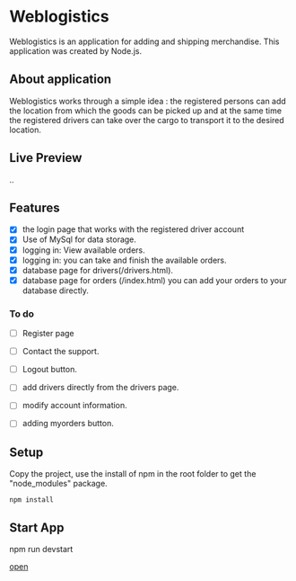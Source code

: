 # Weblogistics

Weblogistics is an application for adding and shipping merchandise. This application was created by Node.js.

## About application

Weblogistics works through a simple idea : 
the registered persons can add the location from which the goods can be picked up and at the same time the registered drivers can take over the cargo to transport it to the desired location.

## Live Preview
..

## Features

- [x] the login page that works with the registered driver account
- [x] Use of MySql for data storage.
- [x] logging in: View available orders.
- [x] logging in: you can take and finish the available orders.
- [x] database page for drivers(/drivers.html).
- [x] database page for orders (/index.html) you can add your orders to your database directly.

### To do
- [ ] Register page
- [ ] Contact the support.
- [ ] Logout button.
- [ ] add drivers directly from the drivers page.
- [ ] modify account information.
- [ ] adding myorders button.




## Setup

Copy the project, use the install of npm in the root folder to get the "node_modules" package.

````
npm install 
````
## Start App

npm run devstart

[open](localhost:3000)